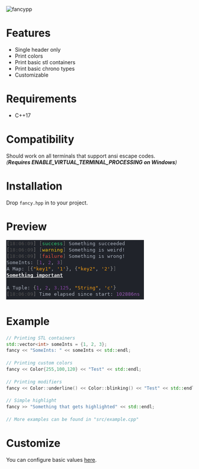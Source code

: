 ![fancypp](https://socialify.git.ci/Curve/fancypp/image?description=1&font=Raleway&issues=1&language=1&owner=1&pattern=Charlie%20Brown&stargazers=1&theme=Dark)

# Features
- Single header only
- Print colors
- Print basic stl containers
- Print basic chrono types
- Customizable

# Requirements
- C++17

# Compatibility
Should work on all terminals that support ansi escape codes.  
_(**Requires ENABLE_VIRTUAL_TERMINAL_PROCESSING on Windows**)_

# Installation
Drop `fancy.hpp` in to your project.

# Preview
![preview](images/example.gif)

# Example
```cpp
// Printing STL containers
std::vector<int> someInts = {1, 2, 3};
fancy << "SomeInts: " << someInts << std::endl;

// Printing custom colors
fancy << Color{255,100,120} << "Test" << std::endl;

// Printing modifiers
fancy << Color::underline() << Color::blinking() << "Test" << std::endl;

// Simple highlight
fancy >> "Something that gets highlighted" << std::endl;

// More examples can be found in "src/example.cpp"
```

# Customize
You can configure basic values [here](https://github.com/Curve/fancypp/blob/master/include/fancy.hpp#L58).